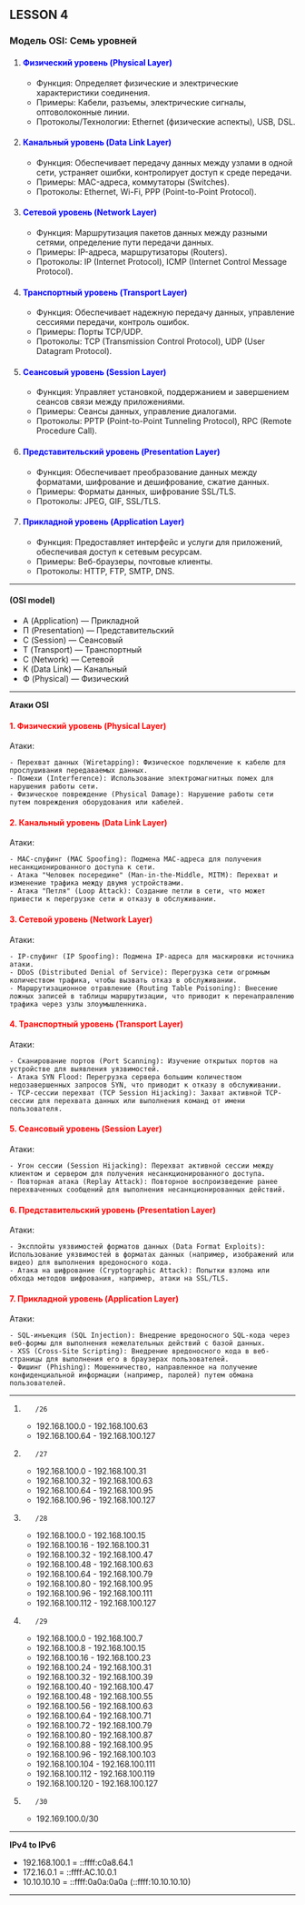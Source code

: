 ## LESSON 4

<h3>Модель OSI: Семь уровней</h3>

1. <h4 style="color:blue"> Физический уровень (Physical Layer) </h4>

    - Функция: Определяет физические и электрические характеристики соединения.
    - Примеры: Кабели, разъемы, электрические сигналы, оптоволоконные линии.
    - Протоколы/Технологии: Ethernet (физические аспекты), USB, DSL.

2. <h4 style="color:blue"> Канальный уровень (Data Link Layer) </h4>

    - Функция: Обеспечивает передачу данных между узлами в одной сети, устраняет ошибки, контролирует доступ к среде передачи.
    - Примеры: MAC-адреса, коммутаторы (Switches).
    - Протоколы: Ethernet, Wi-Fi, PPP (Point-to-Point Protocol).

3. <h4 style="color:blue"> Сетевой уровень (Network Layer) </h4>

    - Функция: Маршрутизация пакетов данных между разными сетями, определение пути передачи данных.
    - Примеры: IP-адреса, маршрутизаторы (Routers).
    - Протоколы: IP (Internet Protocol), ICMP (Internet Control Message Protocol).

4. <h4 style="color:blue"> Транспортный уровень (Transport Layer) </h4>

    - Функция: Обеспечивает надежную передачу данных, управление сессиями передачи, контроль ошибок.
    - Примеры: Порты TCP/UDP.
    - Протоколы: TCP (Transmission Control Protocol), UDP (User Datagram Protocol).

5. <h4 style="color:blue"> Сеансовый уровень (Session Layer) </h4>

    - Функция: Управляет установкой, поддержанием и завершением сеансов связи между приложениями.
    - Примеры: Сеансы данных, управление диалогами.
    - Протоколы: PPTP (Point-to-Point Tunneling Protocol), RPC (Remote Procedure Call).

6. <h4 style="color:blue"> Представительский уровень (Presentation Layer) </h4>

    - Функция: Обеспечивает преобразование данных между форматами, шифрование и дешифрование, сжатие данных.
    - Примеры: Форматы данных, шифрование SSL/TLS.
    - Протоколы: JPEG, GIF, SSL/TLS.

7. <h4 style="color:blue"> Прикладной уровень (Application Layer) </h4>

    - Функция: Предоставляет интерфейс и услуги для приложений, обеспечивая доступ к сетевым ресурсам.
    - Примеры: Веб-браузеры, почтовые клиенты.
    - Протоколы: HTTP, FTP, SMTP, DNS.
--------------
<h4>(OSI model)</h4>

- А (Application) — Прикладной
- П (Presentation) — Представительский
- С (Session) — Сеансовый
- Т (Transport) — Транспортный
- С (Network) — Сетевой
- К (Data Link) — Канальный
- Ф (Physical) — Физический

------------

**Атаки OSI**

<h4 style="color:red"> 1. Физический уровень (Physical Layer) </h4>
Атаки:

    - Перехват данных (Wiretapping): Физическое подключение к кабелю для прослушивания передаваемых данных.
    - Помехи (Interference): Использование электромагнитных помех для нарушения работы сети.
    - Физическое повреждение (Physical Damage): Нарушение работы сети путем повреждения оборудования или кабелей.
>
<h4 style="color:red">2. Канальный уровень (Data Link Layer)</h4>
Атаки:

    - MAC-спуфинг (MAC Spoofing): Подмена MAC-адреса для получения несанкционированного доступа к сети.
    - Атака "Человек посередине" (Man-in-the-Middle, MITM): Перехват и изменение трафика между двумя устройствами.
    - Атака "Петля" (Loop Attack): Создание петли в сети, что может привести к перегрузке сети и отказу в обслуживании.
>
<h4 style="color:red">3. Сетевой уровень (Network Layer)</h4>
Атаки:

    - IP-спуфинг (IP Spoofing): Подмена IP-адреса для маскировки источника атаки.
    - DDoS (Distributed Denial of Service): Перегрузка сети огромным количеством трафика, чтобы вызвать отказ в обслуживании.
    - Маршрутизационное отравление (Routing Table Poisoning): Внесение ложных записей в таблицы маршрутизации, что приводит к перенаправлению трафика через узлы злоумышленника.
>
<h4 style="color:red">4. Транспортный уровень (Transport Layer)</h4>
Атаки:

    - Сканирование портов (Port Scanning): Изучение открытых портов на устройстве для выявления уязвимостей.
    - Атака SYN Flood: Перегрузка сервера большим количеством недозавершенных запросов SYN, что приводит к отказу в обслуживании.
    - TCP-сессии перехват (TCP Session Hijacking): Захват активной TCP-сессии для перехвата данных или выполнения команд от имени пользователя.
>
<h4 style="color:red">5. Сеансовый уровень (Session Layer)</h4>
Атаки:

    - Угон сессии (Session Hijacking): Перехват активной сессии между клиентом и сервером для получения несанкционированного доступа.
    - Повторная атака (Replay Attack): Повторное воспроизведение ранее перехваченных сообщений для выполнения несанкционированных действий.
>
<h4 style="color:red">6. Представительский уровень (Presentation Layer)</h4>
Атаки:

    - Эксплойты уязвимостей форматов данных (Data Format Exploits): Использование уязвимостей в форматах данных (например, изображений или видео) для выполнения вредоносного кода.
    - Атака на шифрование (Cryptographic Attack): Попытки взлома или обхода методов шифрования, например, атаки на SSL/TLS.
>
<h4 style="color:red">7. Прикладной уровень (Application Layer)</h4>
Атаки:

    - SQL-инъекция (SQL Injection): Внедрение вредоносного SQL-кода через веб-формы для выполнения нежелательных действий с базой данных.
    - XSS (Cross-Site Scripting): Внедрение вредоносного кода в веб-страницы для выполнения его в браузерах пользователей.
    - Фишинг (Phishing): Мошенничество, направленное на получение конфиденциальной информации (например, паролей) путем обмана пользователей.

-------

1.        /26 
    - 192.168.100.0 - 192.168.100.63
    - 192.168.100.64 - 192.168.100.127
>

2.        /27
    - 192.168.100.0 - 192.168.100.31
    - 192.168.100.32 - 192.168.100.63
    - 192.168.100.64 - 192.168.100.95
    - 192.168.100.96 - 192.168.100.127
>
3.        /28
    - 192.168.100.0 - 192.168.100.15
    - 192.168.100.16 - 192.168.100.31
    - 192.168.100.32 - 192.168.100.47
    - 192.168.100.48 - 192.168.100.63
    - 192.168.100.64 - 192.168.100.79
    - 192.168.100.80 - 192.168.100.95
    - 192.168.100.96 - 192.168.100.111
    - 192.168.100.112 - 192.168.100.127
>
4.        /29 
    - 192.168.100.0 - 192.168.100.7
    - 192.168.100.8 - 192.168.100.15
    - 192.168.100.16 - 192.168.100.23
    - 192.168.100.24 - 192.168.100.31
    - 192.168.100.32 - 192.168.100.39
    - 192.168.100.40 - 192.168.100.47
    - 192.168.100.48 - 192.168.100.55
    - 192.168.100.56 - 192.168.100.63
    - 192.168.100.64 - 192.168.100.71
    - 192.168.100.72 - 192.168.100.79
    - 192.168.100.80 - 192.168.100.87
    - 192.168.100.88 - 192.168.100.95
    - 192.168.100.96 - 192.168.100.103
    - 192.168.100.104 - 192.168.100.111
    - 192.168.100.112 - 192.168.100.119
    - 192.168.100.120 - 192.168.100.127
>
5.        /30
    - 192.169.100.0/30

--------
**IPv4 to IPv6**

- 192.168.100.1 = ::ffff:с0a8.64.1
- 172.16.0.1 = ::ffff:AC.10.0.1
- 10.10.10.10 = ::ffff:0a0a:0a0a (::ffff:10.10.10.10)

--------

